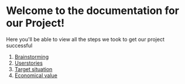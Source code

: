 # Welcome to the documentation for our Project!

Here you'll be able to view all the steps we took to get our project successful

1. [Brainstorming](./Brainstorming.md)
2. [Userstories](./Userstories.md)
3. [Target situation](ProjectGoal.md)
4. [Economical value](EconomicalValue.md)
